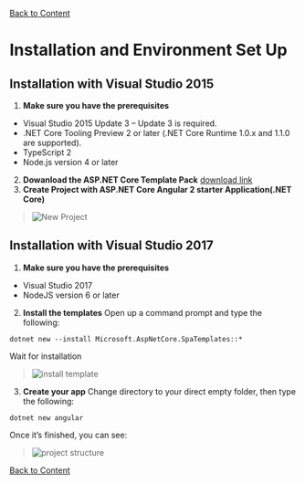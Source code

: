 [Back to Content](https://github.com/worldofmagic/ASP.NET-CORE-CODER-BOOK/blob/master/README.md)

# Installation and Environment Set Up

## Installation with Visual Studio 2015
1. **Make sure you have the prerequisites**
- Visual Studio 2015 Update 3 – Update 3 is required.
- .NET Core Tooling Preview 2 or later (.NET Core Runtime 1.0.x and 1.1.0 are supported).
- TypeScript 2
- Node.js version 4 or later
2. **Dowanload the ASP.NET Core Template Pack**
[download link](https://marketplace.visualstudio.com/items?itemName=MadsKristensen.ASPNETCoreTemplatePack)
3. **Create Project with ASP.NET Core Angular 2 starter Application(.NET Core)**
> ![New Project](https://i2.wp.com/jonhilton.net/wp-content/uploads/2016/11/Angular-2-starter-application.png?resize=736%2C619&ssl=1)

## Installation with Visual Studio 2017
1. **Make sure you have the prerequisites**
- Visual Studio 2017
- NodeJS version 6 or later
2. **Install the templates**
Open up a command prompt and type the following:
```
dotnet new --install Microsoft.AspNetCore.SpaTemplates::*
```
Wait for installation
> ![install template](https://i0.wp.com/jonhilton.net/wp-content/uploads/2017/02/dotnet-new.jpg?resize=860%2C435&ssl=1)
3. **Create your app**
Change directory to your direct empty folder, then type the following:
```
dotnet new angular
```
Once it’s finished, you can see:
> ![project structure](https://i2.wp.com/jonhilton.net/wp-content/uploads/2017/02/dotnetnew-files.png?resize=964%2C545&ssl=1)


[Back to Content](https://github.com/worldofmagic/ASP.NET-CORE-CODER-BOOK/blob/master/README.md)
